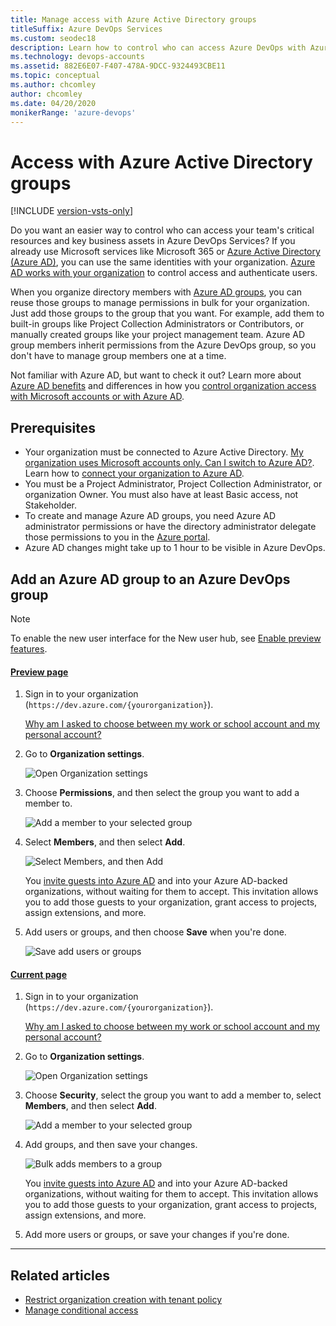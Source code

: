 ```yaml
---
title: Manage access with Azure Active Directory groups
titleSuffix: Azure DevOps Services
ms.custom: seodec18
description: Learn how to control who can access Azure DevOps with Azure Active Directory groups
ms.technology: devops-accounts
ms.assetid: 882E6E07-F407-478A-9DCC-9324493CBE11
ms.topic: conceptual
ms.author: chcomley
author: chcomley
ms.date: 04/20/2020
monikerRange: 'azure-devops'
---
```



# Access with Azure Active Directory groups

[!INCLUDE [version-vsts-only](../../includes/version-vsts-only.md)]

Do you want an easier way to control who can access your team's critical resources and key business assets in Azure DevOps Services?
If you already use Microsoft services like Microsoft 365 or [Azure Active Directory (Azure AD)](https://azure.microsoft.com/services/active-directory/), you can use the same identities with your organization.
[Azure AD works with your organization](access-with-azure-ad.md) to control access and authenticate users.

When you organize directory members with [Azure AD groups](https://azure.microsoft.com/documentation/articles/active-directory-manage-groups), you can reuse those groups to manage permissions in bulk for your organization. Just add those groups to the group that you want. For example, add them to built-in groups like Project Collection Administrators or Contributors, or manually created groups like your project management team. Azure AD group members inherit permissions from the Azure DevOps group, so you don't have to manage group members one at a time.

Not familiar with Azure AD, but want to check it out? Learn more about [Azure AD benefits](https://azure.microsoft.com/documentation/articles/active-directory-whatis/)
and differences in how you [control organization access with Microsoft accounts or with Azure AD](access-with-azure-ad.md).

## Prerequisites

* Your organization must be connected to Azure Active Directory. [My organization uses Microsoft accounts only. Can I switch to Azure AD?](faq-azure-access.md#ChangeMSA). Learn how to [connect your organization to Azure AD](connect-organization-to-azure-ad.md).
* You must be a Project Administrator, Project Collection Administrator, or organization Owner. You must also have at least Basic access, not Stakeholder.
* To create and manage Azure AD groups, you need Azure AD administrator permissions or have the directory administrator delegate those permissions to you in the [Azure portal](https://portal.azure.com).
* Azure AD changes might take up to 1 hour to be visible in Azure DevOps.

## Add an Azure AD group to an Azure DevOps group

> [!NOTE]   
> To enable the new user interface for the New user hub, see [Enable preview features](../../project/navigation/preview-features.md).

#### [Preview page](#tab/preview-page) 

1. Sign in to your organization (```https://dev.azure.com/{yourorganization}```).

    [Why am I asked to choose between my work or school account and my personal account?](faq-user-and-permissions-management.md#ChooseOrgAcctMSAcct)

2.  Go to **Organization settings**.

    ![Open Organization settings](../../media/settings/open-admin-settings-vert.png)

3. Choose **Permissions**, and then select the group you want to add a member to.

   ![Add a member to your selected group](media/user-hub/choose-permissions-select-group.png)

4. Select **Members**, and then select **Add**.

    ![Select Members, and then Add](media/user-hub/select-members-add.png)

    You [invite guests into Azure AD](https://devblogs.microsoft.com/devops/inviting-directory-guests-to-aad-backed-vsts-accounts/) and into your Azure AD-backed organizations, without waiting for them to accept. This invitation allows you to add those guests to your organization, grant access to projects, assign extensions, and more.

5. Add users or groups, and then choose **Save** when you're done.

   ![Save add users or groups](media/user-hub/save-add-users-groups.png)

#### [Current page](#tab/current-page)

1. Sign in to your organization (```https://dev.azure.com/{yourorganization}```).

    [Why am I asked to choose between my work or school account and my personal account?](faq-user-and-permissions-management.md#ChooseOrgAcctMSAcct)

2.  Go to **Organization settings**.

    ![Open Organization settings](../../media/settings/open-admin-settings-vert.png)

3. Choose **Security**, select the group you want to add a member to, select **Members**, and then select **Add**.

   ![Add a member to your selected group](media/manage-azure-ad-groups/admin-settings-security-choose-group-add-member.png)
4. Add groups, and then save your changes.

    ![Bulk adds members to a group](media/manage-azure-ad-groups/bulk-add-groups.png)

    You [invite guests into Azure AD](https://devblogs.microsoft.com/devops/inviting-directory-guests-to-aad-backed-vsts-accounts/) and into your Azure AD-backed organizations, without waiting for them to accept. This invitation allows you to add those guests to your organization, grant access to projects, assign extensions, and more.

5. Add more users or groups, or save your changes if you're done.

* * *

## Related articles

- [Restrict organization creation with tenant policy](azure-ad-tenant-policy-restrict-org-creation.md)
- [Manage conditional access](change-application-access-policies.md)

